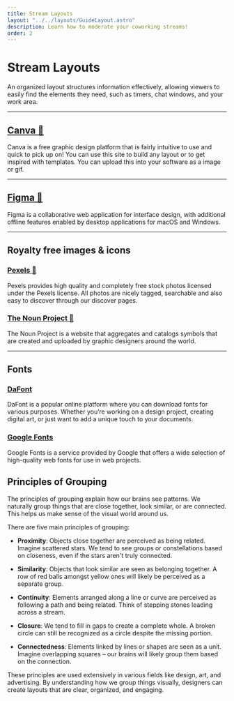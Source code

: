 ```yaml
---
title: Stream Layouts
layout: "../../layouts/GuideLayout.astro"
description: Learn how to moderate your coworking streams!
order: 2
---
```


# Stream Layouts

An organized layout structures information effectively, allowing viewers to easily find the elements they need, such as timers, chat windows, and your work area.

---

## [Canva 🔗](https://www.canva.com/)

Canva is a free graphic design platform that is fairly intuitive to use and quick to pick up on! You can use this site to build any layout or to get inspired with templates. You can upload this into your software as a image or gif.  

---

## [Figma 🔗](https://www.figma.com/)

Figma is a collaborative web application for interface design, with additional offline features enabled by desktop applications for macOS and Windows.

---

## Royalty free images & icons

### [Pexels 🔗](https://www.pexels.com/license/)

Pexels provides high quality and completely free stock photos licensed under the Pexels license. All photos are nicely tagged, searchable and also easy to discover through our discover pages.

### [The Noun Project 🔗](https://thenounproject.com/)

The Noun Project is a website that aggregates and catalogs symbols that are created and uploaded by graphic designers around the world.

---

## Fonts

### [DaFont](https://www.dafont.com/)

DaFont is a popular online platform where you can download fonts for various purposes. Whether you’re working on a design project, creating digital art, or just want to add a unique touch to your documents.

### [Google Fonts](https://fonts.google.com/)

Google Fonts is a service provided by Google that offers a wide selection of high-quality web fonts for use in web projects.


## Principles of Grouping

The principles of grouping explain how our brains see patterns. We naturally group things that are close together, look similar, or are connected. This helps us make sense of the visual world around us.

There are five main principles of grouping:

- **Proximity**: Objects close together are perceived as being related. Imagine scattered stars. We tend to see groups or constellations based on closeness, even if the stars aren't truly connected.

- **Similarity**: Objects that look similar are seen as belonging together. A row of red balls amongst yellow ones will likely be perceived as a separate group.

- **Continuity**: Elements arranged along a line or curve are perceived as following a path and being related. Think of stepping stones leading across a stream.

- **Closure**: We tend to fill in gaps to create a complete whole.  A broken circle can still be recognized as a circle despite the missing portion.

- **Connectedness**: Elements linked by lines or shapes are seen as a unit. Imagine overlapping squares – our brains will likely group them based on the connection.

These principles are used extensively in various fields like design, art, and advertising. By understanding how we group things visually, designers can create layouts that are clear, organized, and engaging.

